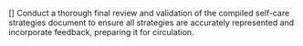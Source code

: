 [] Conduct a thorough final review and validation of the compiled self-care strategies document to ensure all strategies are accurately represented and incorporate feedback, preparing it for circulation.